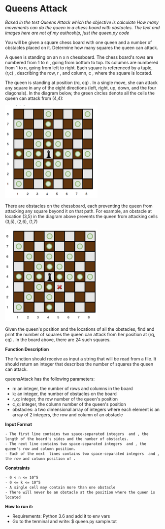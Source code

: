 # Queens Attack
*Based in the test Queens Attack which the objective is calculate How many movements can do the queen in a chess board with obstacles. The text and images here are not of my authoship, just the queen.py code*

You will be given a square chess board with one queen and a number of obstacles placed on it. Determine how many squares the queen can attack. 

A queen is standing on an n x n  chessboard. The chess board's rows are numbered from 1 to n , going from bottom to top. Its columns are numbered from 1 to n, going from left to right. Each square is referenced by a tuple, (r,c) , describing the row, r , and column, c , where the square is located.

The queen is standing at position (rq, cq) . In a single move, she can attack any square in any of the eight directions (left, right, up, down, and the four diagonals). In the diagram below, the green circles denote all the cells the queen can attack from (4,4):

<img src="https://raw.githubusercontent.com/jarh1992/queenAttack/master/image001.png" width="300" height="300" />

There are obstacles on the chessboard, each preventing the queen from attacking any square beyond it on that path. For example, an obstacle at location (3,5)  in the diagram above prevents the queen from attacking cells (3,5), (2,6), (1,7)

<img src="https://raw.githubusercontent.com/jarh1992/queenAttack/master/image002.png" width="300" height="300" />

Given the queen's position and the locations of all the obstacles, find and print the number of squares the queen can attack from her position at (rq, cq) . In the board above, there are 24 such squares.

**Function Description**

The function should receive as input a string that will be read from a file. It should return an integer that describes the number of squares the queen can attack.

queensAttack has the following parameters: 
- n: an integer, the number of rows and columns in the board 
- k: an integer, the number of obstacles on the board 
- r_q: integer, the row number of the queen's position 
- c_q: integer, the column number of the queen's position 
- obstacles: a two dimensional array of integers where each element is an array of 2 integers, the row and column of an obstacle

**Input Format**

    - The first line contains two space-separated integers  and , the length of the board's sides and the number of obstacles.
    - The next line contains two space-separated integers  and , the queen's row and column position.
    - Each of the next  lines contains two space-separated integers  and , the row and column position of .

**Constraints**

    - 0 < n <= 10^5
    - 0 <= k <= 10^5
    - A single cell may contain more than one obstacle
    - There will never be an obstacle at the position where the queen is located

**How to run it:**
- Requirements: Python 3.6 and add it to env vars
- Go to the terminal and write: $ queen.py sample.txt
